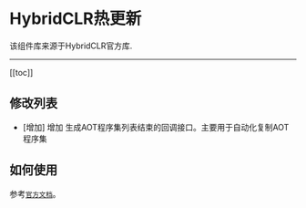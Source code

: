 # HybridCLR热更新

该组件库来源于HybridCLR官方库.

---

[[toc]]

## 修改列表

- [增加] 增加 生成AOT程序集列表结束的回调接口。主要用于自动化复制AOT程序集

## 如何使用

参考[`官方文档`](https://www.hybridclr.cn/docs/intro)。
